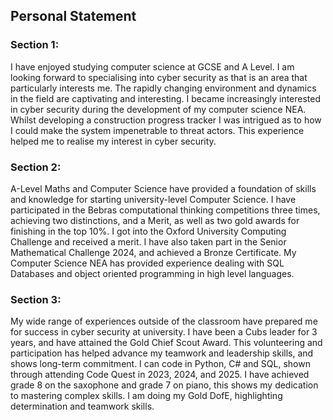 ## Personal Statement
### Section 1:
I have enjoyed studying computer science at GCSE and A Level. I am looking forward to specialising into cyber security as that is an area that particularly interests me. The rapidly changing environment and dynamics in the field are captivating and interesting. I became increasingly interested in cyber security during the development of my computer science NEA. Whilst developing a construction progress tracker I was intrigued as to how I could make the system impenetrable to threat actors. This experience helped me to realise my interest in cyber security.
### Section 2:
A-Level Maths and Computer Science have provided a foundation of skills and knowledge for starting university-level Computer Science. I have participated in the Bebras computational thinking competitions three times, achieving two distinctions, and a Merit, as well as two gold awards for finishing in the top 10%. I got into the Oxford University Computing Challenge and received a merit. I have also taken part in the Senior Mathematical Challenge 2024, and achieved a Bronze Certificate. My Computer Science NEA has provided experience dealing with SQL Databases and object oriented programming in high level languages.
### Section 3:
My wide range of experiences outside of the classroom have prepared me for success in cyber security at university. I have been a Cubs leader for 3 years, and have attained the Gold Chief Scout Award. This volunteering and participation has helped advance my teamwork and leadership skills, and shows long-term commitment. I can code in Python, C# and SQL, shown through attending Code Quest in 2023, 2024, and 2025. I have achieved grade 8 on the saxophone and grade 7 on piano, this shows my dedication to mastering complex skills. I am doing my Gold DofE, highlighting determination and teamwork skills.